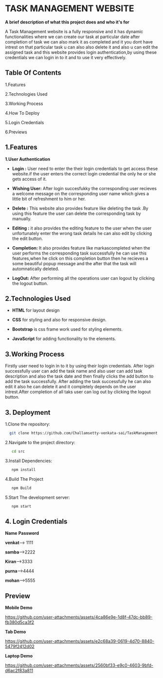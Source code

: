 
# TASK MANAGEMENT WEBSITE

**A brief description of what this project does and who it's for**

A Task Management website is a fully responsive and it has dynamic functionalities where we can create our task at particular date after completion of task we can also mark it as completed and it you dont have intrest on that particular task u can also also delete it and also u can edit the assigned task and this website provides login authentication,by using these credentials we can  login in to it and to use it very effectively. 


## Table Of Contents
1.Features

2.Technologies Used

3.Working Process

4.How To Deploy

5.Login Credentials

6.Previews

## 1.Features
**1.User Authentication**

* **Login :** User need to enter the their login credentials to get access these website.if the user enters the correct login credential the only he or she gets access of it.

* **Wishing User:** After login succesfukky the corresponding user recieves a welcome message on the corresponding user name which gives a little bit of refreshment  to him or her.

* **Delete :** This website also provides feature like deleting the task .By using this feature the user can delete the corresponding task by manually.

* **Editing :** it also provides the editing feature to the user when the user unfortunately enter the wrong task details he can also edit by clicking the edit button.

* **Completion:** It also provides feature like markascompleted when the user performs the corresponding task successfully he can use this features,when he click on this completion button then he recieves a some beautiful popup message and the after that the task will automnatically deleted.

* **LogOut:** After performing all the operations user can logout by clicking the logout button.

## 2.Technologies Used
* **HTML** for layout design

* **CSS** for styling and also for responsive design. 

* **Bootstrap** is css frame work used for styling elements.

* **JavaScript** for adding functionality to the elements.



## 3.Working Process
Firstly user need to login in to it by using their login credentials. After login successfully user can add the task name and also user can add task description and also the task date and then finally clicks the add button to add the task successfully.
After adding the task successfully he can also edit it also he can delete it and it completely depends on the user intrest.After completion of all taks user can log out by clicking the logout button.
## 3. Deployment

1.Clone the repository:

```bash
  git clone https://github.com/Challamsetty-venkata-sai/TaskManagement.git
```

2.Navigate to the project directory:

```bash
   cd src
```

3.Install Dependencies:

```bash
   npm install
```

4.Build The Project

```bash
   npm Build
```

5.Start The development server:

```bash
   npm start
```
## 4. Login Credentials
**Name**    **Password**

**venkat**--> 1111

**samba**-->2222

**Kiran**-->3333

**purna**-->4444

**mohan**-->5555



## Preview

**Mobile Demo**

https://github.com/user-attachments/assets/4ca86e9e-1d8f-47dc-bb89-fb380d5ca3f2

**Tab Demo**

https://github.com/user-attachments/assets/e2c68a39-0619-4d70-8840-5479f2412d02

**Laptop Demo**

https://github.com/user-attachments/assets/2560bf33-e9c0-4603-9bfd-d6ac2f83a811








